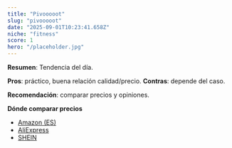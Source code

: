 ```yaml
---
title: "Pivooooot"
slug: "pivooooot"
date: "2025-09-01T10:23:41.658Z"
niche: "fitness"
score: 1
hero: "/placeholder.jpg"
---
```


**Resumen**: Tendencia del día.

**Pros**: práctico, buena relación calidad/precio. **Contras**: depende del caso.

**Recomendación**: comparar precios y opiniones.

**Dónde comparar precios**
- [Amazon (ES)](https://www.amazon.es/s?k=Pivooooot&tag=teknovashop25-21)
- [AliExpress](https://www.aliexpress.com/wholesale?SearchText=Pivooooot)
- [SHEIN](https://www.shein.com/pdsearch?q=Pivooooot)
